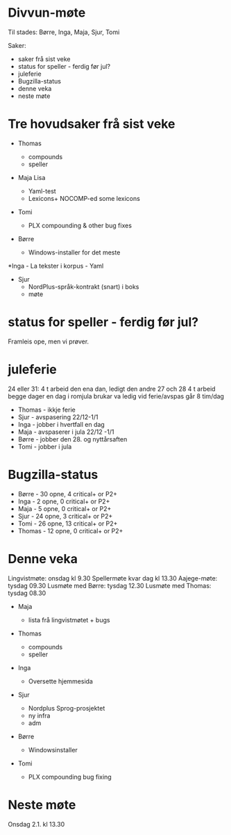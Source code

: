 # Divvun-møte

Til stades: Børre, Inga, Maja, Sjur, Tomi

Saker:
* saker frå sist veke
* status for speller - ferdig før jul?
* juleferie
* Bugzilla-status
* denne veka
* neste møte

# Tre hovudsaker frå sist veke

* Thomas
    - compounds
    - speller

* Maja Lisa
    - Yaml-test
    - Lexicons+ NOCOMP-ed some lexicons

* Tomi
    - PLX compounding & other bug fixes

* Børre
    - Windows-installer for det meste

*Inga
    - La tekster i korpus
    - Yaml

* Sjur
    - NordPlus-språk-kontrakt (snart) i boks
    - møte

# status for speller - ferdig før jul?

Framleis ope, men vi prøver.

# juleferie

24 eller 31: 4 t arbeid den ena dan, ledigt den andre
27 och 28    4 t arbeid begge dager
en dag i romjula brukar va ledig
vid ferie/avspas går 8 tim/dag

* Thomas - ikkje ferie
* Sjur - avspasering 22/12-1/1
* Inga - jobber i hvertfall en dag
* Maja - avspaserer i jula 22/12 -1/1
* Børre - jobber den 28. og nyttårsaften
* Tomi - jobber i jula

# Bugzilla-status

* Børre  - 30 opne,  4 critical+ or P2+
* Inga   -  2 opne,  0 critical+ or P2+
* Maja   -  5 opne,  0 critical+ or P2+
* Sjur   - 24 opne,  3 critical+ or P2+
* Tomi   - 26 opne, 13 critical+ or P2+
* Thomas - 12 opne,  0 critical+ or P2+

# Denne veka

Lingvistmøte: onsdag kl 9.30
Spellermøte kvar dag kl 13.30
Aajege-møte: tysdag 09.30
Lusmøte med Børre: tysdag 12.30
Lusmøte med Thomas: tysdag 08.30

* Maja
    - lista frå lingvistmøtet + bugs

* Thomas
    - compounds
    - speller

* Inga
    - Oversette hjemmesida

* Sjur
    - Nordplus Sprog-prosjektet
    - ny infra
    - adm

* Børre
    - Windowsinstaller

* Tomi
    - PLX compounding bug fixing

# Neste møte

Onsdag 2.1. kl 13.30
